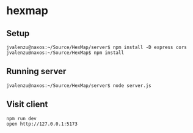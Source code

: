 # hexmap

## Setup
    jvalenzu@naxos:~/Source/HexMap/server$ npm install -D express cors
    jvalenzu@naxos:~/Source/HexMap$ npm install

## Running server
    jvalenzu@naxos:~/Source/HexMap/server$ node server.js 
   
## Visit client
    npm run dev
    open http://127.0.0.1:5173
   

